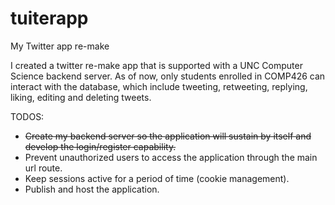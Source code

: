 # tuiterapp
My Twitter app re-make


I created a twitter re-make app that is supported with a UNC Computer Science backend server. As of now, only students enrolled in COMP426 can interact with the database, which include tweeting, retweeting, replying, liking, editing and deleting tweets. 


TODOS:

- <del>Create my backend server so the application will sustain by itself and develop the login/register capability. </del>
- Prevent unauthorized users to access the application through the main url route.
- Keep sessions active for a period of time (cookie management).
- Publish and host the application.

